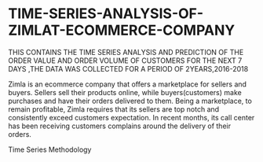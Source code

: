 # TIME-SERIES-ANALYSIS-OF-ZIMLAT-ECOMMERCE-COMPANY
THIS CONTAINS THE TIME SERIES ANALYSIS AND PREDICTION OF THE ORDER VALUE AND ORDER VOLUME OF CUSTOMERS FOR THE NEXT 7 DAYS ,THE DATA WAS COLLECTED FOR A PERIOD OF 2YEARS,2016-2018

Zimla is an ecommerce company that offers a marketplace for sellers and buyers. Sellers sell their products online, while buyers(customers) make purchases and have their orders delivered to them. Being a marketplace, to remain profitable, Zimla requires that its sellers are top notch and consistently exceed customers expectation. In recent months, its call center has been receiving customers complains around the delivery of their orders.

Time Series Methodology
